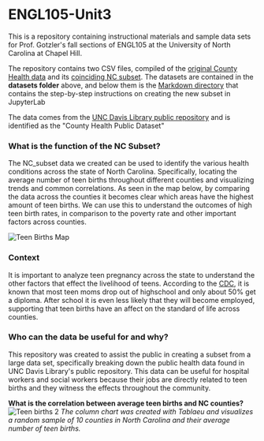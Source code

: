# ENGL105-Unit3
This is a repository containing instructional materials and sample data sets for Prof. Gotzler's fall sections of ENGL105 at the University of North Carolina at Chapel Hill.

The repository contains two CSV files, compiled of the [original County Health data](/datasets/CountyHealthData_2014-2015.csv) and its [coinciding NC subset](/datasets/NC_subset.csv). The datasets are contained in the **datasets folder** above, and below them is the [Markdown directory](/MarkdownDirectory.ipynb) that contains the step-by-step instructions on creating the new subset in JupyterLab

The data comes from the [UNC Davis Library public repository](https://library.unc.edu/davis/) and is identified as the "County Health Public Dataset" 



### What is the function of the NC Subset?
The NC_subset data we created can be used to identify the various health conditions across the state of North Carolina. Specifically, locating the average number of teen births throughout different counties and visualizing trends and common correlations. As seen in the map below, by comparing the data across the counties it becomes clear which areas have the highest amount of teen births. We can use this to understand the outcomes of high teen birth rates, in comparison to the poverty rate and other important factors across counties. 

![Teen Births Map](https://user-images.githubusercontent.com/65384949/202938157-b37a1e1f-47cd-462d-9f4b-9fe76619a806.jpg)

### Context
It is important to analyze teen pregnancy across the state to understand the other factors that effect the livelihood of teens. According to the [CDC](https://www.cdc.gov/teenpregnancy/about/index.htm#:~:text=The%20Importance%20of%20Prevention&text=The%20children%20of%20teenage%20mothers,unemployment%20as%20a%20young%20adult), it is known that most teen moms drop out of highschool and only about 50% get a diploma. After school it is even less likely that they will become employed, supporting that teen births have an affect on the standard of life across counties. 


### Who can the data be useful for and why? 
This repository was created to assist the public in creating a subset from a large data set, specifically breaking down the public health data found in UNC Davis Library's public repository. This data can be useful for hospital workers and social workers because their jobs are directly related to teen births and they witness the effects throughout the community. 


**What is the correlation between average teen births and NC counties?**
![Teen births 2](https://user-images.githubusercontent.com/65384949/202939446-2c4961d9-a677-415d-8b8e-a6f548007c08.png)
*The column chart was created with Tablaeu and visualizes a random sample of 10 counties in North Carolina and their average number of teen births.*
